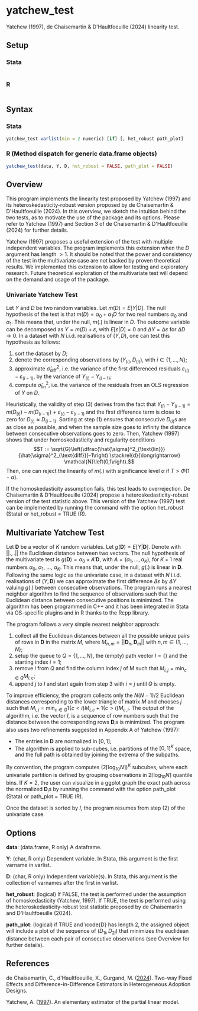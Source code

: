 # yatchew_test

Yatchew (1997), de Chaisemartin & D'Haultfoeuille (2024) linearity test.

## Setup

### Stata 
```r

```

### R
```r

```

## Syntax
### Stata 
```r
yatchew_test varlist(min = 2 numeric) [if] [, het_robust path_plot]
```

### R (Method dispatch for generic data.frame objects)
```r
yatchew_test(data, Y, D, het_robust = FALSE, path_plot = FALSE)
```

## Overview

This program implements the linearity test proposed by Yatchew (1997) and its heteroskedasticity-robust version proposed by de Chaisemartin & D'Haultfoeuille (2024).  In this overview, we sketch the intuition behind the two tests, as to motivate the use of the package and its options. Please refer to Yatchew (1997) and Section 3 of de Chaisemartin & D'Haultfoeuille (2024) for further details.

Yatchew (1997) proposes a useful extension of the test with multiple independent variables. The program implements this extension when the *D* argument has length $> 1$. It should be noted that the power and consistency of the test in the multivariate case are not backed by proven theoretical results. We implemented this extension to allow for testing and exploratory research. Future theoretical exploration of the multivariate test will depend on the demand and usage of the package.

### Univariate Yatchew Test
Let $Y$ and $D$ be two random variables. Let $m(D) = E[Y|D]$. The null hypothesis of the test is that $m(D) = \alpha_0 + \alpha_1 D$ for two real numbers $\alpha_0$ and $\alpha_1$. This means that, under the null, $m(.)$ is linear in $D$. The outcome variable can be decomposed as $Y = m(D) + \varepsilon$, with $E[\varepsilon|D] = 0$ and $\Delta Y = \Delta \varepsilon$ for $\Delta D \to 0$.  In a dataset with $N$ i.i.d. realisations of $(Y, D)$, one can test this hypothesis as follows: 
1. sort the dataset by $D$;
2. denote the corresponding observations by $(Y_{(i)}, D_{(i)})$, with $i \in \{1, ..., N\}$;
3. approximate $\hat{\sigma}^2_{\text{diff}}$, i.e. the variance of the first differenced residuals $\varepsilon_{(i)} - \varepsilon_{(i-1)}$, by the variance of $Y_{(i)} - Y_{(i-1)}$;
4. compute $\hat{\sigma}^2_{\text{lin}}$, i.e. the variance of the residuals from an OLS regression of $Y$ on $D$. 

Heuristically, the validity of step (3) derives from the fact that $Y_{(i)} - Y_{(i-1)}$ = $m(D_{(i)}) - m(D_{(i-1)})$ + $\varepsilon_{(i)} - \varepsilon_{(i-1)}$ and the first difference term is close to zero for $D_{(i)} \approx D_{(i-1)}$. Sorting at step (1) ensures that consecutive $D_{(i)}$s are as close as possible, and when the sample size goes to infinity the distance between consecutive observations goes to zero. Then, Yatchew (1997) shows that under homoskedasticity and regularity conditions $$T := \sqrt{G}\left(\dfrac{\hat{\sigma}^2_{\text{lin}}}{\hat{\sigma}^2_{\text{diff}}}-1\right) \stackrel{d}{\longrightarrow} \mathcal{N}\left(0,1\right).$$
Then, one can reject the linearity of $m(.)$ with significance level $\alpha$ if $T > \Phi(1-\alpha)$. 

If the homoskedasticity assumption fails, this test leads to overrejection. De Chaisemartin & D'Haultfoeuille (2024) propose a heteroskedasticity-robust version of the test statistic above. This version of the Yatchew (1997) test can be implemented by running the command with the option het_robust (Stata) or het_robust = TRUE (R).

## Multivariate Yatchew Test
Let $\textbf{D}$ be a vector of $K$ random variables. Let $g(\textbf{D}) = E[Y|\textbf{D}]$. Denote with $||.,.||$ the Euclidean distance between two vectors. The null hypothesis of the multivariate test is $g(\textbf{D}) = \alpha_0 + A'\textbf{D}$, with $A = (\alpha_1,..., \alpha_K)$, for $K+1$ real numbers $\alpha_0$, $\alpha_1$, ..., $\alpha_K$. This means that, under the null, $g(.)$ is linear in $\textbf{D}$. Following the same logic as the univariate case, in a dataset with $N$ i.i.d. realisations of $(Y, \textbf{D})$ we can approximate the first difference $\Delta \varepsilon$ by $\Delta Y$ valuing $g(.)$ between consecutive observations. The program runs a nearest neighbor algorithm to find the sequence of observations such that the Euclidean distance between consecutive positions is minimized. The algorithm has been programmed in C++ and it has been integrated in Stata via OS-specific plugins and in R thanks to the Rcpp library. 

The program follows a very simple nearest neighbor approach:
1. collect all the Euclidean distances between all the possible unique pairs of rows in $\textbf{D}$ in the matrix $M$, where $M_{n,m} = ||\textbf{D}_n,\textbf{D}_m||$ with $n,m \in \{1, ..., N\}$;
2. setup the queue to $Q = \{1, ..., N\}$, the (empty) path vector $I = \{\}$ and the starting index $i = 1$;
3. remove $i$ from $Q$ and find the column index $j$ of M such that $M_{i,j} = \min_{c \in Q} M_{i,c}$;
4. append $j$ to $I$ and start again from step 3 with $i = j$ until $Q$ is empty.

To improve efficiency, the program collects only the $N(N-1)/2$ Euclidean distances corresponding to the lower triangle of matrix $M$ and chooses $j$ such that $M_{i,j} = \min_{c \in Q} 1\{c < i\} M_{i,c} + 1\{c > i\} M_{c,i}$. The output of the algorithm, i.e. the vector $I$, is a sequence of row numbers such that the distance between the corresponding rows $\textbf{D}_i$s is minimized. The program also uses two refinements suggested in Appendix A of Yatchew (1997):
* The entries in $\textbf{D}$ are normalized in $[0,1]$;
* The algorithm is applied to sub-cubes, i.e. partitions of the $[0,1]^K$ space, and the full path is obtained by joining the extrema of the subpaths.

By convention, the program computes $(2\lceil \log_{10} N \rceil)^K$ subcubes, where each univariate partition is defined by grouping observations in $2\lceil \log_{10} N \rceil$ quantile bins. If $K = 2$, the user can visualize in a ggplot graph the exact path across the normalized $\textbf{D}_i$s by running the command with the option path_plot (Stata) or path_plot = TRUE (R).

Once the dataset is sorted by $I$, the program resumes from step (2) of the univariate case.

## Options

**data**: (data.frame, R only) A dataframe.

**Y**: (char, R only) Dependent variable. In Stata, this argument is the first varname in varlist.

**D**: (char, R only) Independent variable(s). In Stata, this argument is the collection of varnames after the first in varlist.

**het_robust**: (logical) If FALSE, the test is performed under the assumption of homoskedasticity (Yatchew, 1997). If TRUE, the test is performed using the heteroskedasticity-robust test statistic proposed by de Chaisemartin and D'Haultfoeuille (2024).

**path_plot**: (logical) if TRUE and \code{D} has length 2, the assigned object will include a plot of the sequence of $(D_{1i}, D_{2i})$ that minimizes the euclidean distance between each pair of consecutive observations (see Overview for further details).

## References 

de Chaisemartin, C., d'Haultfoeuille, X., Gurgand, M. ([2024](https://ssrn.com/abstract=4284811)). Two-way Fixed Effects and Difference-in-Difference Estimators in Heterogeneous Adoption Designs.

Yatchew, A. ([1997](https://doi.org/10.1016/S0165-1765(97)00218-8)). An elementary estimator of the partial linear model.
